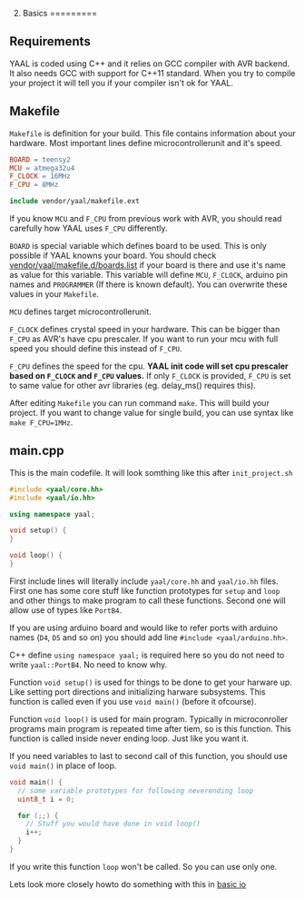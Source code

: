 2. Basics
=========


Requirements
------------

YAAL is coded using C++ and it relies on GCC compiler with AVR backend. It also needs GCC with support for C++11 standard. When you try to compile your project it will tell you if your compiler isn't ok for YAAL.


Makefile
--------

`Makefile` is definition for your build. This file contains information about your hardware. Most important lines define microcontrollerunit and it's speed.

```Makefile
BOARD = teensy2
MCU = atmega32u4
F_CLOCK = 16MHz
F_CPU = 8MHz

include vendor/yaal/makefile.ext
```

If you know `MCU` and `F_CPU` from previous work with AVR, you should read carefully how YAAL uses `F_CPU` differently.

`BOARD` is special variable which defines board to be used. This is only possible if YAAL knowns your board.  You should check [vendor/yaal/makefile.d/boards.list](https://github.com/raphendyr/yaal/blob/master/makefile.d/boards.list) if your board is there and use it's name as value for this variable. This variable will define `MCU`, `F_CLOCK`, arduino pin names and `PROGRAMMER` (If there is known default). You can overwrite these values in your `Makefile`.

`MCU` defines target microcontrollerunit.

`F_CLOCK` defines crystal speed in your hardware. This can be bigger than `F_CPU` as AVR's have cpu prescaler. If you want to run your mcu with full speed you should define this instead of `F_CPU`.

`F_CPU` defines the speed for the cpu. **YAAL init code will set cpu prescaler based on `F_CLOCK` and `F_CPU` values.** If only `F_CLOCK` is provided, `F_CPU` is set to same value for other avr libraries (eg. delay_ms() requires this).

After editing `Makefile` you can run command `make`. This will build your project. If you want to change value for single build, you can use syntax like `make F_CPU=1MHz`.


main.cpp
--------

This is the main codefile. It will look somthing like this after `init_project.sh`

```cpp
#include <yaal/core.hh>
#include <yaal/io.hh>

using namespace yaal;

void setup() {
}

void loop() {
}
```

First include lines will literally include `yaal/core.hh` and `yaal/io.hh` files. First one has some core stuff like function prototypes for `setup` and `loop` and other things to make program to call these functions. Second one will allow use of types like `PortB4`.

If you are using arduino board and would like to refer ports with arduino names (`D4`, `D5` and so on) you should add line `#include <yaal/arduino.hh>`.

C++ define `using namespace yaal;` is required here so you do not need to write `yaal::PortB4`. No need to know why.

Function `void setup()` is used for things to be done to get your harware up. Like setting port directions and initializing harware subsystems. This function is called even if you use `void main()` (before it ofcourse).

Function `void loop()` is used for main program. Typically in microconroller programs main program is repeated time after tiem, so is this function. This function is called inside never ending loop. Just like you want it.

If you need variables to last to second call of this function, you should use `void main()` in place of loop.

```cpp
void main() {
  // some variable prototypes for following neverending loop
  uint8_t i = 0;

  for (;;) {
    // Stuff you would have done in void loop()
    i++;
  }
}
```

If you write this function `loop` won't be called. So you can use only one.

Lets look more closely howto do something with this in [basic io](3_basic_io.md)
